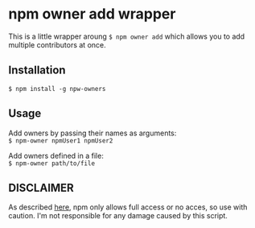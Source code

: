 # npm owner add wrapper

This is a little wrapper aroung `$ npm owner add` which allows you to add multiple contributors
at once.

## Installation
`$ npm install -g npw-owners`

## Usage

Add owners by passing their names as arguments:  
`$ npm-owner npmUser1 npmUser2`

Add owners defined in a file:  
`$ npm-owner path/to/file`


## DISCLAIMER
As described [here](https://docs.npmjs.com/api/owner), npm only allows full access or no acces, so use with caution.
I'm not responsible for any damage caused by this script.

